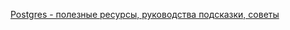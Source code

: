 [Postgres - полезные ресурсы, руководства подсказки, советы](https://levkin77.github.io/PostgresLearn/default-topic.html)